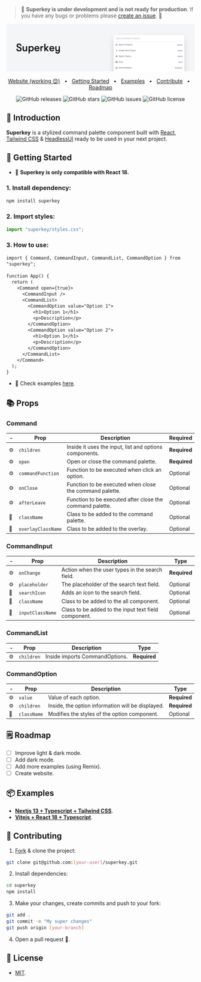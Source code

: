 > 🚧 **Superkey is under development and is not ready for production**. If you have any bugs or problems please [create an issue](https://github.com/pheralb/superkey/issues/new). 🚧

<div align="center">

<a href="#">
<img src="./web/public/images/banner_gh.jpg" />
</a>

<p></p>

<a href="#">Website (working 😊)</a>
<span>&nbsp;&nbsp;•&nbsp;&nbsp;</span>
<a href="#-getting-started">Getting Started</a>
<span>&nbsp;&nbsp;•&nbsp;&nbsp;</span>
<a href="#-examples">Examples</a>
<span>&nbsp;&nbsp;•&nbsp;&nbsp;</span>
<a href="#-contributing">Contribute</a>
<span>&nbsp;&nbsp;•&nbsp;&nbsp;</span>
<a href="#-roadmap">Roadmap</a>

![GitHub releases](https://img.shields.io/github/release/pheralb/superkey)
![GitHub stars](https://img.shields.io/github/stars/pheralb/superkey)
![GitHub issues](https://img.shields.io/github/issues/pheralb/superkey)
![GitHub license](https://img.shields.io/github/license/pheralb/superkey)

</div>

## 👋 Introduction

**Superkey** is a stylized command palette component built with [React](https://reactjs.org/), [Tailwind CSS](https://tailwindcss.com/) & [HeadlessUI](https://headlessui.com/) ready to be used in your next project.

## 🚀 Getting Started

- 🚧 **Superkey is only compatible with React 18.**

### 1. Install dependency:

```bash
npm install superkey
```

### 2. Import styles:

```ts
import "superkey/styles.css";
```

### 3. How to use:

```tsx
import { Command, CommandInput, CommandList, CommandOption } from "superkey";

function App() {
  return (
    <Command open={true}>
      <CommandInput />
      <CommandList>
        <CommandOption value="Option 1">
          <h1>Option 1</h1>
          <p>Description</p>
        </CommandOption>
        <CommandOption value="Option 2">
          <h1>Option 1</h1>
          <p>Description</p>
        </CommandOption>
      </CommandList>
    </Command>
  );
}
```

- 🤔 Check examples [here](#-examples).

## 📚 Props

### Command

| -   | Prop               | Description                                              | Required     |
| --- | ------------------ | -------------------------------------------------------- | ------------ |
| ⚙️  | `children`         | Inside it uses the input, list and options components.   | **Required** |
| ⚙️  | `open`             | Open or close the command palette.                       | **Required** |
| ⚙️  | `commandFunction`  | Function to be executed when click an option.            | Optional     |
| ⚙️  | `onClose`          | Function to be executed when close the command palette.  | Optional     |
| ⚙️  | `afterLeave`       | Function to be executed after close the command palette. | Optional     |
| 🎨  | `className`        | Class to be added to the command palette.                | Optional     |
| 🎨  | `overlayClassName` | Class to be added to the overlay.                        | Optional     |

### CommandInput

| -   | Prop             | Description                                          | Type         |
| --- | ---------------- | ---------------------------------------------------- | ------------ |
| ⚙️  | `onChange`       | Action when the user types in the search field.      | **Required** |
| ⚙️  | `placeholder`    | The placeholder of the search text field.            | Optional     |
| 🎨  | `searchIcon`     | Adds an icon to the search field.                    | Optional     |
| 🎨  | `className`      | Class to be added to the all component.              | Optional     |
| 🎨  | `inputClassName` | Class to be added to the input text field component. | Optional     |

### CommandList

| -   | Prop       | Description                    | Type         |
| --- | ---------- | ------------------------------ | ------------ |
| ⚙️  | `children` | Inside imports CommandOptions. | **Required** |

### CommandOption

| -   | Prop        | Description                                       | Type         |
| --- | ----------- | ------------------------------------------------- | ------------ |
| ⚙️  | `value`     | Value of each option.                             | **Required** |
| ⚙️  | `children`  | Inside, the option information will be displayed. | **Required** |
| 🎨  | `className` | Modifies the styles of the option component.      | Optional     |

## 🗒️ Roadmap

- [ ] Improve light & dark mode.
- [ ] Add dark mode.
- [ ] Add more examples (using Remix).
- [ ] Create website.

## 📦 Examples

- [**Nextjs 13 + Typescript + Tailwind CSS**](https://github.com/pheralb/superkey/blob/main/web/src/example/command.tsx).
- [**Vitejs + React 18 + Typescript**](https://github.com/pheralb/superkey/tree/main/examples/with-vite-react-typescript).

## 🤝 Contributing

1. [Fork](https://github.com/pheralb/superkey/fork) & clone the project:

```bash
git clone git@github.com:[your-user]/superkey.git
```

2. Install dependencies:

```bash
cd superkey
npm install
```

3. Make your changes, create commits and push to your fork:

```bash
git add .
git commit -m "My super changes"
git push origin [your-branch]
```

4. Open a pull request 🚀.

## 🔑 License

- [MIT](https://github.com/pheralb/superkey/blob/main/LICENSE).
